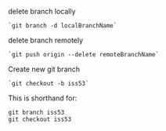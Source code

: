 delete branch locally

    `git branch -d localBranchName`

delete branch remotely

    `git push origin --delete remoteBranchName`

Create new git branch

    `git checkout -b iss53`

  This is shorthand for:
  
    git branch iss53
    git checkout iss53
